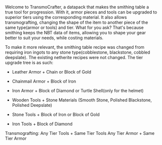 Welcome to TransmoCrafter, a datapack that makes the smithing table a true tool for progression.
With it, armor pieces and tools can be upgraded to superior tiers using the corresponding material. It also allows transmografting, changing the shape of the item to another piece of the same type(armor or tools) and tier.
What for you ask? That's because smithing keeps the NBT data of items, allowing you to shape your gear better to suit your needs, while costing materials.

To make it more relevant, the smithing table recipe was changed from requiring iron ingots to any stone type(cobblestone, blackstone, cobbled deepslate). The existing netherite recipes were not changed.
The tier upgrade tree is as such:
- Leather Armor + Chain or Block of Gold
- Chainmail Armor + Block of Iron
- Iron Armor + Block of Diamond or Turtle Shell(only for the helmet)

- Wooden Tools + Stone Materials (Smooth Stone, Polished Blackstone, Polished Deepslate)
- Stone Tools + Block of Iron or Block of Gold
- Iron Tools + Block of Diamond

Transmografting:
Any Tier Tools + Same Tier Tools
Any Tier Armor + Same Tier Armor